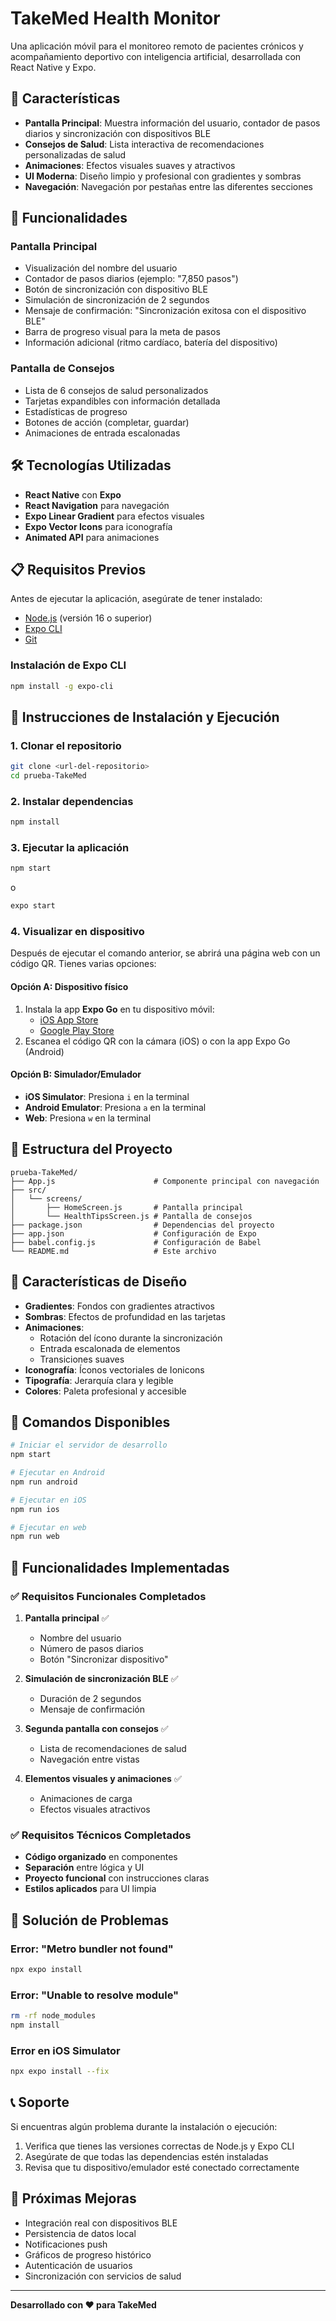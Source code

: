 # TakeMed Health Monitor

Una aplicación móvil para el monitoreo remoto de pacientes crónicos y acompañamiento deportivo con inteligencia artificial, desarrollada con React Native y Expo.

## 🚀 Características

- **Pantalla Principal**: Muestra información del usuario, contador de pasos diarios y sincronización con dispositivos BLE
- **Consejos de Salud**: Lista interactiva de recomendaciones personalizadas de salud
- **Animaciones**: Efectos visuales suaves y atractivos
- **UI Moderna**: Diseño limpio y profesional con gradientes y sombras
- **Navegación**: Navegación por pestañas entre las diferentes secciones

## 📱 Funcionalidades

### Pantalla Principal
- Visualización del nombre del usuario
- Contador de pasos diarios (ejemplo: "7,850 pasos")
- Botón de sincronización con dispositivo BLE
- Simulación de sincronización de 2 segundos
- Mensaje de confirmación: "Sincronización exitosa con el dispositivo BLE"
- Barra de progreso visual para la meta de pasos
- Información adicional (ritmo cardíaco, batería del dispositivo)

### Pantalla de Consejos
- Lista de 6 consejos de salud personalizados
- Tarjetas expandibles con información detallada
- Estadísticas de progreso
- Botones de acción (completar, guardar)
- Animaciones de entrada escalonadas

## 🛠️ Tecnologías Utilizadas

- **React Native** con **Expo**
- **React Navigation** para navegación
- **Expo Linear Gradient** para efectos visuales
- **Expo Vector Icons** para iconografía
- **Animated API** para animaciones

## 📋 Requisitos Previos

Antes de ejecutar la aplicación, asegúrate de tener instalado:

- [Node.js](https://nodejs.org/) (versión 16 o superior)
- [Expo CLI](https://docs.expo.dev/get-started/installation/)
- [Git](https://git-scm.com/)

### Instalación de Expo CLI

```bash
npm install -g expo-cli
```

## 🚀 Instrucciones de Instalación y Ejecución

### 1. Clonar el repositorio

```bash
git clone <url-del-repositorio>
cd prueba-TakeMed
```

### 2. Instalar dependencias

```bash
npm install
```

### 3. Ejecutar la aplicación

```bash
npm start
```

o

```bash
expo start
```

### 4. Visualizar en dispositivo

Después de ejecutar el comando anterior, se abrirá una página web con un código QR. Tienes varias opciones:

#### Opción A: Dispositivo físico
1. Instala la app **Expo Go** en tu dispositivo móvil:
   - [iOS App Store](https://apps.apple.com/app/expo-go/id982107779)
   - [Google Play Store](https://play.google.com/store/apps/details?id=host.exp.exponent)
2. Escanea el código QR con la cámara (iOS) o con la app Expo Go (Android)

#### Opción B: Simulador/Emulador
- **iOS Simulator**: Presiona `i` en la terminal
- **Android Emulator**: Presiona `a` en la terminal
- **Web**: Presiona `w` en la terminal

## 📁 Estructura del Proyecto

```
prueba-TakeMed/
├── App.js                      # Componente principal con navegación
├── src/
│   └── screens/
│       ├── HomeScreen.js       # Pantalla principal
│       └── HealthTipsScreen.js # Pantalla de consejos
├── package.json                # Dependencias del proyecto
├── app.json                    # Configuración de Expo
├── babel.config.js             # Configuración de Babel
└── README.md                   # Este archivo
```

## 🎨 Características de Diseño

- **Gradientes**: Fondos con gradientes atractivos
- **Sombras**: Efectos de profundidad en las tarjetas
- **Animaciones**: 
  - Rotación del ícono durante la sincronización
  - Entrada escalonada de elementos
  - Transiciones suaves
- **Iconografía**: Íconos vectoriales de Ionicons
- **Tipografía**: Jerarquía clara y legible
- **Colores**: Paleta profesional y accesible

## 🔧 Comandos Disponibles

```bash
# Iniciar el servidor de desarrollo
npm start

# Ejecutar en Android
npm run android

# Ejecutar en iOS
npm run ios

# Ejecutar en web
npm run web
```

## 📱 Funcionalidades Implementadas

### ✅ Requisitos Funcionales Completados

1. **Pantalla principal** ✅
   - Nombre del usuario
   - Número de pasos diarios
   - Botón "Sincronizar dispositivo"

2. **Simulación de sincronización BLE** ✅
   - Duración de 2 segundos
   - Mensaje de confirmación

3. **Segunda pantalla con consejos** ✅
   - Lista de recomendaciones de salud
   - Navegación entre vistas

4. **Elementos visuales y animaciones** ✅
   - Animaciones de carga
   - Efectos visuales atractivos

### ✅ Requisitos Técnicos Completados

- **Código organizado** en componentes
- **Separación** entre lógica y UI
- **Proyecto funcional** con instrucciones claras
- **Estilos aplicados** para UI limpia

## 🐛 Solución de Problemas

### Error: "Metro bundler not found"
```bash
npx expo install
```

### Error: "Unable to resolve module"
```bash
rm -rf node_modules
npm install
```

### Error en iOS Simulator
```bash
npx expo install --fix
```

## 📞 Soporte

Si encuentras algún problema durante la instalación o ejecución:

1. Verifica que tienes las versiones correctas de Node.js y Expo CLI
2. Asegúrate de que todas las dependencias estén instaladas
3. Revisa que tu dispositivo/emulador esté conectado correctamente

## 🎯 Próximas Mejoras

- Integración real con dispositivos BLE
- Persistencia de datos local
- Notificaciones push
- Gráficos de progreso histórico
- Autenticación de usuarios
- Sincronización con servicios de salud

---

**Desarrollado con ❤️ para TakeMed** 